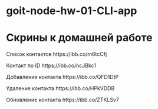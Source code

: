 # goit-node-hw-01-CLI-app

<h1>Скрины к домашней работе </h1>
<p>Список контактов https://ibb.co/m6tcCfj </p>
<p>Контакт по ID https://ibb.co/ncJBkc1 </p>
<p>Добавление контакта https://ibb.co/QFD1DtP </p>
<p>Удаление контакта https://ibb.co/HPkVDDB </p>
<p>Обновление контакта https://ibb.co/ZTKLSv7 </p>
